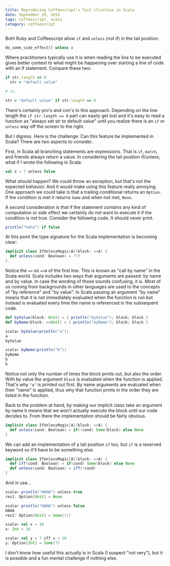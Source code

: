 ```yaml
---
title: Reproducing Coffeescript's Tail if/unless in Scala
date: September 29, 2014
tags: coffeescript, scala
category: coffeescript
---
```


Both Ruby and Coffeescript allow `if` and `unless` (not if) in the tail position:

```ruby
do_some_side_effect() unless x
```

Where practitioners typically use it is when reading the line to be executed gives better context to what might be happening over
starting a line of code with an if statement.  Compare these two:

```ruby
if str.length == 0
  str = "default value"

# vs.

str = "default value" if str.length == 0
```

There's certainly pro's and con's to this approach.  Depending on the line length the `if str.length == 0` part can easily get lost and
it's easy to read a function as "always set str to default value" until you realize there is an `if` or `unless` way off the
screen to the right.

But I digress.  Here is the challenge: Can this feature be implemented in Scala?  There are two aspects to consider.

First, in Scala all branching statements are expressions.  That is `if`, `match`, and friends always return a value.  In considering the tail
position if/unless, what if I wrote the following in Scala:

```scala
val x = 7 unless false
```

What _should_ happen?  We could throw an exception, but that's not the expected behavior.  And it would make using this feature really annoying.
One approach we could take is that a trailing conditional returns an `Option`.  If the condition is met it returns `Some` and when not met, `None`.

A second consideration is that if the statement contains any kind of computation or side effect we certainly do not want to execute it if
the condition is not true.  Consider the following code.  It should never print.

```scala
println("haha") if false
```

At this point the type signature for the Scala implementation is becoming clear:

```scala
implicit class IfUnlessMagic[A](block: =>A) {
  def unless(cond: Boolean) = ???
}
```

Notice the `=>` on `=>A` of the first line.  This is known as "call by name" in the Scala world.  Scala includes two ways that arguments are passed:
by name and by value.  In case the wording of those sounds confusing, it is.  Most of us coming from backgrounds in other languages are used to the
concepts of "by reference" and "by value".  In Scala passing an argument "by name" means that it is not immediately evaluated when the function is
run but instead is evaluated every time the name is referenced in the subsequent code.

```scala
def byValue(block: Unit) = { println("byValue"); block; block }
def byName(block: =>Unit) = { println("byName"); block; block }

scala> byValue(println("a"))
a
byValue

scala> byName(println("b"))
byName
b
b
```

Notice not only the number of times the block prints out, but also the order.  With by value the argument `block` is evaluated when the function is
applied.  That's why `"a"` is printed out first.  By name arguments are evaluated when their "name" is applied, thus why that function prints in
the order they are listed in the function.

Back to the problem at hand, by making our implicit class take an argument by name it means that we won't actually execute the block until our code
decides to.  From there the implementation should be fairly obvious.

```scala
implicit class IfUnlessMagic[A](block: =>A) {
  def unless(cond: Boolean) = if(!cond) Some(block) else None
}
```

We can add an implementation of a tail position `if` too, but `if` is a reserved keyword so it'll have to be something else.

```scala
implicit class IfUnlessMagic[A](block: =>A) {
  def iff(cond: Boolean) = if(cond) Some(block) else None
  def unless(cond: Boolean) = iff(!cond)
}
```

And in use...

```scala
scala> println("HAHA") unless true
res1: Option[Unit] = None

scala> println("HAHA") unless false
HAHA
res2: Option[Unit] = Some(())

scala> val x = 10
x: Int = 10

scala> val y = 7 iff x < 20
y: Option[Int] = Some(7)
```

I don't know how useful this actually is in Scala (I suspect "not very"), but it is possible and a fun mental challenge if nothing else.
